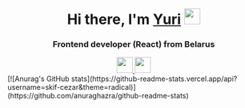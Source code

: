 <h1 align="center">Hi there, I'm <a href="https://www.linkedin.com/in/yuri-prigara/" target="_blank">Yuri</a> 
<img src="https://github.com/blackcater/blackcater/raw/main/images/Hi.gif" height="32"/></h1>
<h3 align="center">Frontend developer (React) from Belarus </h3>
<div id="socials" align="center">
  <a href="https://www.linkedin.com/in/yuri-prigara/">
    <img src="https://cdn.jsdelivr.net/npm/simple-icons@latest/icons/linkedin.svg" height="32"/>
  </a>
  <a href="https://t.me/ram_max">
   <img src="https://cdn.jsdelivr.net/npm/simple-icons@latest/icons/telegram.svg" height="32"/>
  </a>
</div>
[![Anurag's GitHub stats](https://github-readme-stats.vercel.app/api?username=skif-cezar&theme=radical)](https://github.com/anuraghazra/github-readme-stats)


